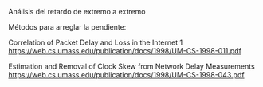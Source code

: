 Análisis del retardo de extremo a extremo

Métodos para arreglar la pendiente:

Correlation of Packet Delay and Loss in the Internet 1
https://web.cs.umass.edu/publication/docs/1998/UM-CS-1998-011.pdf

Estimation and Removal of Clock Skew from Network Delay Measurements
https://web.cs.umass.edu/publication/docs/1998/UM-CS-1998-043.pdf
